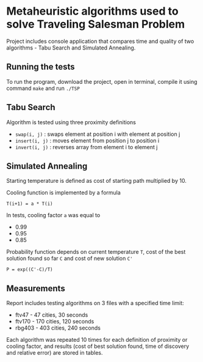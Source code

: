 # Metaheuristic algorithms used to solve Traveling Salesman Problem

Project includes console application that compares time and quality of two algorithms - Tabu Search and Simulated Annealing.

## Running the tests

To run the program, download the project, open in terminal, compile it using command ```make``` and run ```./TSP```

## Tabu Search

Algorithm is tested using three proximity definitions 
* ```swap(i, j)``` : swaps element at position i with element at position j
* ```insert(i, j)``` : moves element from position j to position i
* ```invert(i, j)``` : reverses array from element i to element j

## Simulated Annealing

Starting temperature is defined as cost of starting path multiplied by 10.

Cooling function is implemented by a formula 
```
T(i+1) = a * T(i)
```
In tests, cooling factor ```a``` was equal to 
* 0.99
* 0.95
* 0.85

Probability function depends on current temperature ```T```, cost of the best solution found so far ```C``` and cost of new solution ```C'```
```
P = exp((C'-C)/T)
```

## Measurements

Report includes testing algorithms on 3 files with a specified time limit:
* ftv47 - 47 cities, 30 seconds
* ftv170 - 170 cities, 120 seconds
* rbg403 - 403 cities, 240 seconds

Each algorithm was repeated 10 times for each definition of proximity or cooling factor, and results (cost of best solution found, time of discovery and relative error) are stored in tables.